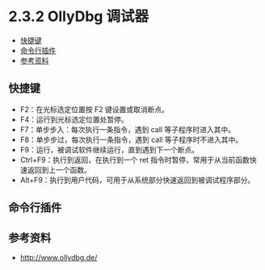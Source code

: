 # 2.3.2 OllyDbg 调试器

- [快捷键](#快捷键)
- [命令行插件](#命令行插件)
- [参考资料](#参考资料)


## 快捷键
- F2：在光标选定位置按 F2 键设置或取消断点。
- F4：运行到光标选定位置处暂停。
- F7：单步步入：每次执行一条指令，遇到 call 等子程序时进入其中。
- F8：单步步过，每次执行一条指令，遇到 call 等子程序时不进入其中。
- F9：运行，被调试软件继续运行，直到遇到下一个断点。
- Ctrl+F9：执行到返回，在执行到一个 ret 指令时暂停，常用于从当前函数快速返回到上一个函数。
- Alt+F9：执行到用户代码，可用于从系统部分快速返回到被调试程序部分。


## 命令行插件

## 参考资料
- http://www.ollydbg.de/
